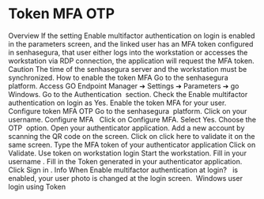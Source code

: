 # Token MFA OTP 

Overview
If the setting 
Enable multifactor authentication on login
 is enabled in the parameters screen, and the linked user has an MFA token configured in senhasegura, that user either logs into the workstation or accesses the workstation via RDP connection, the application will request the MFA token.
Caution
The time of the senhasegura server and the workstation must be synchronized.
How to enable the token MFA
Go to the senhasegura platform.
Access 
GO Endpoint Manager ➔ Settings ➔ Parameters ➔ go Windows.
Go to the 
Authentication 
section.
Check the 
Enable multifactor authentication on login
 as 
Yes.
Enable the 
token MFA
 for your user.
Configure token MFA OTP
Go to the 
senhasegura 
platform.
Click on your username.
Configure MFA
 
Click on 
Configure MFA.
Select 
Yes.
Choose the 
OTP 
option.
Open your authenticator application.
Add a new account by scanning the 
QR code
 on the screen.
Click on 
click here
 to validate it on the same screen.
Type the 
MFA token
 of your authenticator application
Click on 
Validate.
Use token on workstation login
Start the workstation.
Fill in your 
username
.
Fill in the 
Token
 generated in your authenticator application.
Click 
Sign in
.
Info
When 
Enable multifactor authentication at login?
 
is enabled, your user photo is changed at the login screen. 
Windows user login using Token